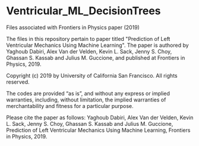 # Ventricular_ML_DecisionTrees
Files associated with Frontiers in Physics paper (2019)

The files in this repository pertain to paper titled "Prediction of Left Ventricular Mechanics Using Machine Learning".
The paper is authored by Yaghoub Dabiri, Alex Van der Velden, Kevin L. Sack, Jenny S. Choy, Ghassan S. Kassab and Julius M. Guccione, and published at Frontiers in Physics, 2019.

Copyright (c) 2019 by University of California San Francisco. All rights reserved.

The codes are provided “as is”, and without any express or implied warranties, including, without limitation, the implied warranties of merchantability and fitness for a particular purpose.

Please cite the paper as follows:
Yaghoub Dabiri, Alex Van der Velden, Kevin L. Sack, Jenny S. Choy, Ghassan S. Kassab and Julius M. Guccione, Prediction of Left Ventricular Mechanics Using Machine Learning, Frontiers in Physics, 2019.
